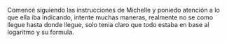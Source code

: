 Comencé siguiendo las instrucciones de Michelle y poniedo atención a lo que ella iba indicando, intente muchas maneras, realmente no se como llegue hasta donde llegue, solo tenia claro que todo estaba en base al logaritmo y su
formula.
